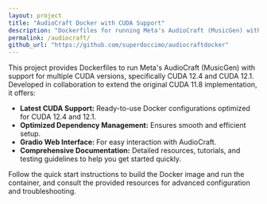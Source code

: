 ```yaml
---
layout: project
title: "AudioCraft Docker with CUDA Support"
description: "Dockerfiles for running Meta's AudioCraft (MusicGen) with CUDA 12.4 and 12.1 support, featuring optimized dependency management, a Gradio web interface, and comprehensive documentation."
permalink: /audiocraft/
github_url: "https://github.com/superdoccimo/audiocraftdocker"
---
```


This project provides Dockerfiles to run Meta's AudioCraft (MusicGen) with support for multiple CUDA versions, specifically CUDA 12.4 and CUDA 12.1. Developed in collaboration to extend the original CUDA 11.8 implementation, it offers:

- **Latest CUDA Support:** Ready-to-use Docker configurations optimized for CUDA 12.4 and 12.1.
- **Optimized Dependency Management:** Ensures smooth and efficient setup.
- **Gradio Web Interface:** For easy interaction with AudioCraft.
- **Comprehensive Documentation:** Detailed resources, tutorials, and testing guidelines to help you get started quickly.

Follow the quick start instructions to build the Docker image and run the container, and consult the provided resources for advanced configuration and troubleshooting.
